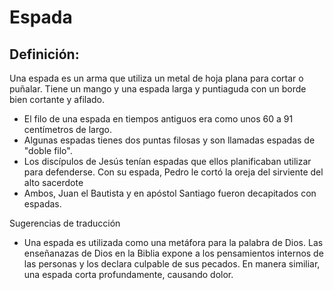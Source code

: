 # Espada

## Definición: 

Una espada es un arma que utiliza un metal de hoja plana para cortar o puñalar. Tiene un mango y una espada larga y puntiaguda con un borde bien cortante y afilado.

* El filo de una espada en tiempos antiguos era como unos 60 a 91 centímetros de largo.
* Algunas espadas tienes dos puntas filosas y son llamadas espadas de "doble filo".
* Los discípulos de Jesús tenían espadas que ellos planificaban utilizar para defenderse. Con su espada, Pedro le cortó la oreja del sirviente del alto sacerdote
* Ambos, Juan el Bautista y en apóstol Santiago fueron decapitados con espadas.

Sugerencias de traducción

* Una espada es utilizada como una metáfora para la palabra de Dios. Las enseñanazas de Dios en la Biblia expone a los pensamientos internos de las personas y los declara culpable de sus pecados. En manera similiar, una espada corta profundamente, causando dolor.

